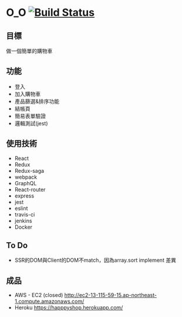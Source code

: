# O_O [![Build Status](https://travis-ci.org/s703702002/O_O.svg?branch=master)](https://travis-ci.org/s703702002/O_O)
目標
-----------------
做一個簡單的購物車

功能
------------------
+ 登入
+ 加入購物車
+ 產品篩選&排序功能
+ 結帳頁
+ 簡易表單驗證
+ 邏輯測試(jest)

使用技術
------------------
+ React
+ Redux
+ Redux-saga
+ webpack
+ GraphQL
+ React-router
+ express
+ jest
+ eslint
+ travis-ci
+ jenkins
+ Docker

To Do
-----------------
+ SSR的DOM與Client的DOM不match，因為array.sort implement 差異

成品
-----------------
+ AWS - EC2 (closed)
http://ec2-13-115-59-15.ap-northeast-1.compute.amazonaws.com/
+ Heroku
https://happpyshop.herokuapp.com/
